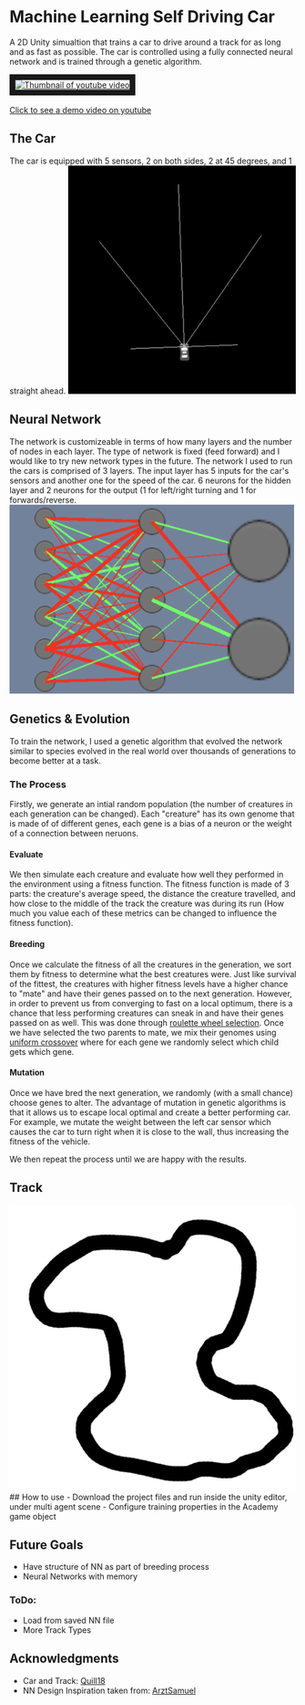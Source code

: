 # Machine Learning Self Driving Car

A 2D Unity simualtion that trains a car to drive around a track for as long and as fast as possible. The car is controlled using a fully connected neural network and is trained through a genetic algorithm.

<a href="http://www.youtube.com/watch?feature=player_embedded&v=oYBysMULeiA" target="_blank"><img src="http://img.youtube.com/vi/oYBysMULeiA/0.jpg" 
alt="Thumbnail of youtube video" width="400" height="auto" border="10" /></a>  
<br>[Click to see a demo video on youtube](http://www.youtube.com/watch?feature=player_embedded&v=oYBysMULeiA)  

## The Car
The car is equipped with 5 sensors, 2 on both sides, 2 at 45 degrees, and 1 straight ahead.
<img src="images/car.png" alt="Picture of Car" width="400px" height="auto">

## Neural Network
The network is customizeable in terms of how many layers and the number of nodes in each layer. The type of network is fixed (feed forward) and I would like to try new network types in the future. 
The network I used to run the cars is comprised of 3 layers. The input layer has 5 inputs for the car's sensors and another one for the speed of the car. 6 neurons for the hidden layer and 2 neurons for the output (1 for left/right turning and 1 for forwards/reverse.
<img src="images/network.png" alt="Picture of Neural Network" width="500px" height="auto">

## Genetics & Evolution
To train the network, I used a genetic algorithm that evolved the network similar to species evolved in the real world over thousands of generations to become better at a task. 
### The Process
Firstly, we generate an intial random population (the number of creatures in each generation can be changed). Each "creature" has its own genome that is made of of different genes, each gene is a bias of a neuron or the weight of a connection between neruons.
#### Evaluate
We then simulate each creature and evaluate how well they performed in the environment using a fitness function. The fitness function is made of 3 parts: the creature's average speed, the distance the creature travelled, and how close to the middle of the track the creature was during its run (How much you value each of these metrics can be changed to influence the fitness function).
#### Breeding
Once we calculate the fitness of all the creatures in the generation, we sort them by fitness to determine what the best creatures were. Just like survival of the fittest, the creatures with higher fitness levels have a higher chance to "mate" and have their genes passed on to the next generation. However, in order to prevent us from converging to fast on a local optimum, there is a chance that less performing creatures can sneak in and have their genes passed on as well. This was done through [roulette wheel selection](https://en.wikipedia.org/wiki/Fitness_proportionate_selection). Once we have selected the two parents to mate, we mix their genomes using [uniform crossover](https://en.wikipedia.org/wiki/Crossover_(genetic_algorithm)) where for each gene we randomly select which child gets which gene.
#### Mutation
Once we have bred the next generation, we randomly (with a small chance) choose genes to alter. The advantage of mutation in genetic algorithms is that it allows us to escape local optimal and create a better performing car. For example, we mutate the weight between the left car sensor which causes the car to turn right when it is close to the wall, thus increasing the fitness of the vehicle. 

We then repeat the process until we are happy with the results.
## Track
<img src="images/track1.png" alt="Picture of track1" width="500px" height="auto">
## How to use
- Download the project files and run inside the unity editor, under multi agent scene
- Configure training properties in the Academy game object

## Future Goals
- Have structure of NN as part of breeding process
- Neural Networks with memory

### ToDo:
- Load from saved NN file
- More Track Types

## Acknowledgments
- Car and Track: [Quill18](https://www.youtube.com/channel/UCPXOQq7PWh5OdCwEO60Y8jQ)  
- NN Design Inspiration taken from: [ArztSamuel](https://github.com/ArztSamuel)
